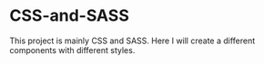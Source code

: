 # CSS-and-SASS
This project is mainly CSS and SASS. Here I will create a different components with different styles.
